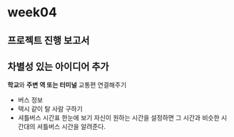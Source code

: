 # week04

## 프로젝트 진행 보고서

## 차별성 있는 아이디어 추가

  **학교**와 **주변 역 또는 터미널** 교통편 연결해주기
  - 버스 정보
  - 택시 같이 탈 사람 구하기
  - 셔틀버스 시간표 한눈에 보기
        자신이 원하는 시간을 설정하면 그 시간과 비슷한 시간대의 셔틀버스 시간을 알려준다.
